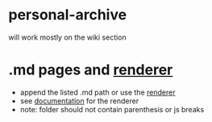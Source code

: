 # personal-archive
will work mostly on the wiki section


# .md pages and [renderer](https://b1tranger.github.io/archive/md_render.html)
- append the listed .md path or use the [renderer](https://b1tranger.github.io/archive/md_render.html)
- see [documentation](https://github.com/b1tranger/archive/blob/main/documentation_md_web_renderer.md) for the renderer
- note: folder should not contain parenthesis or js breaks
